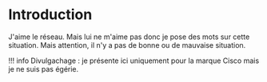 # Introduction

J'aime le réseau. Mais lui ne m'aime pas donc je pose des mots sur cette situation. Mais attention, il n'y a pas de bonne ou de mauvaise situation.

!!! info 
    Divulgachage : je présente ici uniquement pour la marque Cisco mais je ne suis pas égérie.
